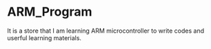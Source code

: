 # ARM_Program
It is a store that I am learning ARM microcontroller to write codes and userful learning materials.
